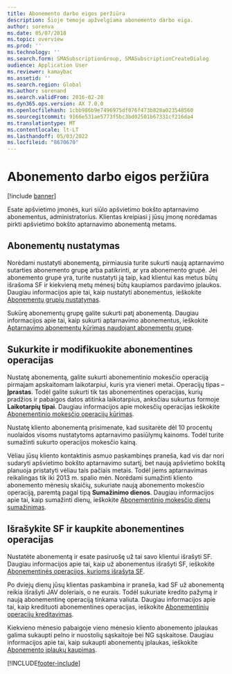 ```yaml
---
title: Abonemento darbo eigos peržiūra
description: Šioje temoje apžvelgiama abonemento darbo eiga.
author: sorenva
ms.date: 05/07/2018
ms.topic: overview
ms.prod: ''
ms.technology: ''
ms.search.form: SMASubscriptionGroup, SMASubscriptionCreateDialog
audience: Application User
ms.reviewer: kamaybac
ms.assetid: ''
ms.search.region: Global
ms.author: sorenand
ms.search.validFrom: 2016-02-28
ms.dyn365.ops.version: AX 7.0.0
ms.openlocfilehash: 1cbb986b9e7496975df076f473b828a023548560
ms.sourcegitcommit: 9166e531ae5773f5bc3bd02501b67331cf216da4
ms.translationtype: MT
ms.contentlocale: lt-LT
ms.lasthandoff: 05/03/2022
ms.locfileid: "8670670"
---
```

# <a name="subscription-workflow-overview"></a>Abonemento darbo eigos peržiūra 

[!include [banner](../includes/banner.md)]


Esate apšvietimo įmonės, kuri siūlo apšvietimo bokšto aptarnavimo abonementus, administratorius. Klientas kreipiasi į jūsų įmonę norėdamas pirkti apšvietimo bokšto aptarnavimo abonementą metams.

## <a name="setting-up-subscriptions"></a>Abonementų nustatymas

Norėdami nustatyti abonementą, pirmiausia turite sukurti naują aptarnavimo sutarties abonemento grupę arba patikrinti, ar yra abonemento grupė. Jei abonemento grupė yra, turite nustatyti ją taip, kad klientui kas metus būtų išrašoma SF ir kiekvieną metų mėnesį būtų kaupiamos pardavimo įplaukos. Daugiau informacijos apie tai, kaip nustatyti abonementus, ieškokite [Abonementų grupių nustatymas](set-up-subscription-groups.md).

Sukūrę abonementų grupę galite sukurti patį abonementą. Daugiau informacijos apie tai, kaip sukurti aptarnavimo abonementus, ieškokite [Aptarnavimo abonementų kūrimas naudojant abonementų grupę](create-service-subscriptions-from-subscription-group.md).

## <a name="create-and-modify-subscription-transactions"></a>Sukurkite ir modifikuokite abonementines operacijas

Nustatę abonementą, galite sukurti abonementinio mokesčio operaciją pirmajam apskaitomam laikotarpiui, kuris yra vieneri metai. Operacijų tipas – **Įprastas**. Todėl galite sukurti tik tas abonementines operacijas, kurių pradžios ir pabaigos datos atitinka laikotarpius, anksčiau sukurtus formoje **Laikotarpių tipai**. Daugiau informacijos apie mokesčių operacijas ieškokite [Abonementinio mokesčio operacijų kūrimas](create-subscription-fee-transactions.md).

Nustatę kliento abonementą prisimenate, kad susitarėte dėl 10 procentų nuolaidos visoms nustatytoms aptarnavimo pasiūlymų kainoms. Todėl turite sumažinti sukurto operacijos mokesčio kainą.

Vėliau jūsų kliento kontaktinis asmuo paskambinęs praneša, kad vis dar nori sudaryti apšvietimo bokšto aptarnavimo sutartį, bet naują apšvietimo bokštą planuoja pristatyti vėliau tais pačiais metais. Todėl jiems aptarnavimas reikalingas tik iki 2013 m. spalio mėn. Norėdami sumažinti kliento abonemento mėnesių skaičių, sukuriate naują abonemento mokesčio operaciją, paremtą pagal tipą **Sumažinimo dienos**. Daugiau informacijos apie tai, kaip sumažinti dienų, ieškokite [Abonementinio mokesčio dienų sumažinimas](reduce-the-days-on-subscription-fees.md).

## <a name="invoice-and-accrue-subscription-transactions"></a>Išrašykite SF ir kaupkite abonementines operacijas

Nustatėte abonementą ir esate pasiruošę už tai savo klientui išrašyti SF. Daugiau informacijos apie tai, kaip už abonementus išrašyti SF, ieškokite [Abonementinės operacijos, kurioms išrašyta SF](invoice-subscription-transactions.md).

Po dviejų dienų jūsų klientas paskambina ir praneša, kad SF už abonementą reikia išrašyti JAV doleriais, o ne eurais. Todėl sukuriate kredito pažymą ir naują abonementinę operaciją tinkama valiuta. Daugiau informacijos apie tai, kaip kredituoti abonementines operacijas, ieškokite [Abonementinių operacijų kreditavimas](credit-subscription-transactions.md).

Kiekvieno mėnesio pabaigoje vieno mėnesio kliento abonemento įplaukas galima sukaupti pelno ir nuostolių sąskaitoje bei NG sąskaitose. Daugiau informacijos apie tai, kaip sukaupti abonementų įplaukas, ieškokite [Abonemento įplaukų kaupimas](accrue-subscription-revenue.md).

  




[!INCLUDE[footer-include](../../includes/footer-banner.md)]